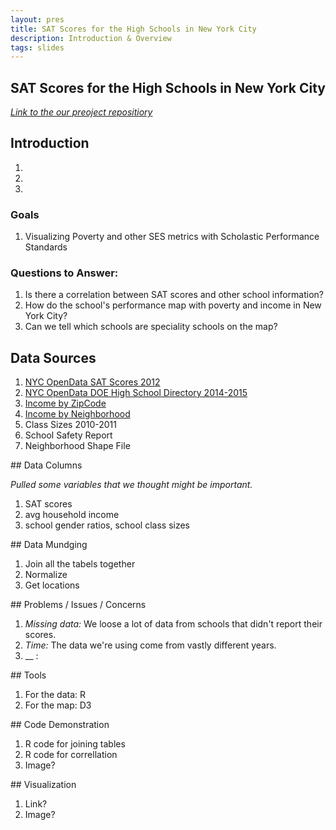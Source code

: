 ```yaml
---
layout: pres
title: SAT Scores for the High Schools in New York City
description: Introduction & Overview
tags: slides
---
```


<section>

# SAT Scores for the High Schools in New York City
_[Link to the our preoject repositiory](https://github.com/eringrand/edavproj)_
</section>


<section>

# Introduction 

1. 
1. 
1. 

</section>


<section>

### Goals
1. Visualizing Poverty and other SES metrics with Scholastic Performance Standards

### Questions to Answer: 
1. Is there a correlation between SAT scores and other school information?
1. How do the school's performance map with poverty and income in New York City?
1. Can we tell which schools are speciality schools on the map?

</section>



<section>

# Data Sources 

1. [NYC OpenData SAT Scores 2012](https://data.cityofnewyork.us/Education/SAT-Results/f9bf-2cp4)
1. [NYC OpenData DOE High School Directory 2014-2015](https://data.cityofnewyork.us/Education/DOE-High-School-Directory-2014-2015/n3p6-zve2)
1. [Income by ZipCode](http://zipatlas.com/us/city-comparison/median-household-income.html)
1. [Income by Neighborhood](http://furmancenter.org/research/sonychan/2013-state-of-new-york-citys-housing-and-neighborhoods-report)
1. Class Sizes 2010-2011
1. School Safety Report
1. Neighborhood Shape File

</section>


<section>
## Data Columns

_Pulled some variables that we thought might be important._

1. SAT scores 
1. avg household income
1. school gender ratios, school class sizes

</section>

<section>
## Data Mundging

1. Join all the tabels together
1. Normalize
1. Get locations

</section>



<section>
## Problems / Issues / Concerns

1. _Missing data:_ We loose a lot of data from schools that didn't report their scores.
1. _Time:_ The data we're using come from vastly different years. 
1. __ : 

</section>

<section>
## Tools

1. For the data: R
2. For the map: D3

</section>

<section>
## Code Demonstration

1. R code for joining tables
1. R code for correllation 
1. Image? 

</section>



<section>
## Visualization

1. Link?
1. Image? 

</section>




